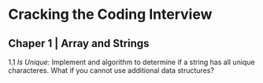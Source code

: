 # Cracking the Coding Interview

## Chaper 1 | Array and Strings

1.1 *Is Unique:* Implement and algorithm to determine if a string has all unique characteres. What if you cannot use additional data structures?
